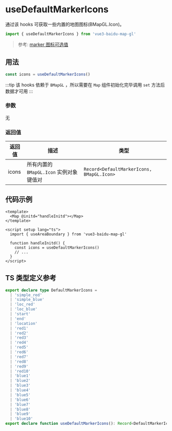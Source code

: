 # useDefaultMarkerIcons

通过该 hooks 可获取一些内置的地图图标(BMapGL.Icon)。

```ts
import { useDefaultMarkerIcons } from 'vue3-baidu-map-gl'
```

> 参考: [marker 图标可选值](/zh-CN/components/overlay/marker#默认图标可选值)

## 用法

```ts
const icons = useDefaultMarkerIcons()
```

:::tip
该 hooks 依赖于 `BMapGL` ，所以需要在 `Map` 组件初始化完毕调用 `set` 方法后数据才可用
:::

### 参数

无

### 返回值

| 返回值 | 描述                                    | 类型                                      |
| ------ | --------------------------------------- | ----------------------------------------- |
| icons  | 所有内置的 `BMapGL.Icon` 实例对象键值对 | `Record<DefaultMarkerIcons, BMapGL.Icon>` |

## 代码示例

```vue
<template>
  <Map @initd="handleInitd"></Map>
</template>

<script setup lang="ts">
  import { useAreaBoundary } from 'vue3-baidu-map-gl'

  function handleInitd() {
    const icons = useDefaultMarkerIcons()
    // ...
  }
</script>
```

## TS 类型定义参考

```ts
export declare type DefaultMarkerIcons =
  | 'simple_red'
  | 'simple_blue'
  | 'loc_red'
  | 'loc_blue'
  | 'start'
  | 'end'
  | 'location'
  | 'red1'
  | 'red2'
  | 'red3'
  | 'red4'
  | 'red5'
  | 'red6'
  | 'red7'
  | 'red8'
  | 'red9'
  | 'red10'
  | 'blue1'
  | 'blue2'
  | 'blue3'
  | 'blue4'
  | 'blue5'
  | 'blue6'
  | 'blue7'
  | 'blue8'
  | 'blue9'
  | 'blue10'
export declare function useDefaultMarkerIcons(): Record<DefaultMarkerIcons, BMapGL.Icon>
```

